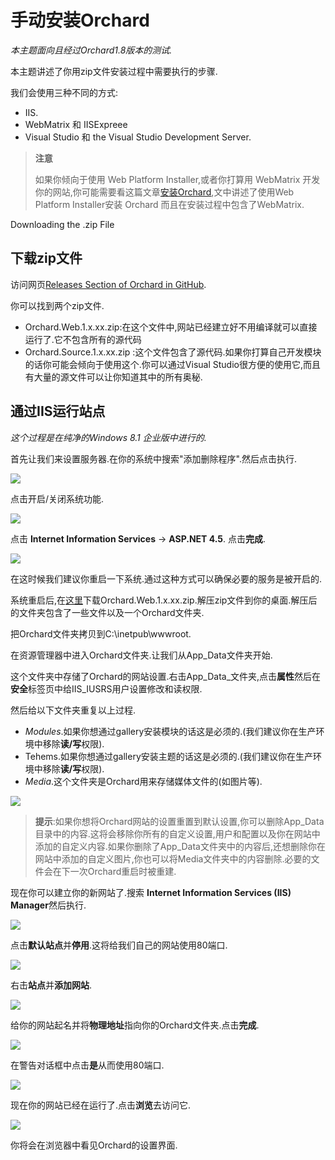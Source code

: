 # 手动安装Orchard

_本主题面向且经过Orchard1.8版本的测试._

本主题讲述了你用zip文件安装过程中需要执行的步骤.

我们会使用三种不同的方式:

* IIS.
* WebMatrix 和 IISExpreee
* Visual Studio 和 the Visual Studio Development Server.

> **注意**
>
> 如果你倾向于使用 Web Platform Installer,或者你打算用 WebMatrix 开发你的网站,你可能需要看这篇文章[安装Orchard](/getting-started/installing-orchard.md),文中讲述了使用Web Platform Installer安装 Orchard 而且在安装过程中包含了WebMatrix.

Downloading the .zip File

## 下载zip文件

访问网页[Releases Section of Orchard in GitHub](https://github.com/OrchardCMS/Orchard/releases).

你可以找到两个zip文件.

* Orchard.Web.1.x.xx.zip:在这个文件中,网站已经建立好不用编译就可以直接运行了.它不包含所有的源代码
* Orchard.Source.1.x.xx.zip :这个文件包含了源代码.如果你打算自己开发模块的话你可能会倾向于使用这个.你可以通过Visual Studio很方便的使用它,而且有大量的源文件可以让你知道其中的所有奥秘.

## 通过IIS运行站点

_这个过程是在纯净的Windows 8.1 企业版中进行的._

首先让我们来设置服务器.在你的系统中搜索"添加删除程序".然后点击执行.

![](http://docs.orchardproject.net/en/latest/Attachments/Manually-installing-Orchard-zip-file/IISSearchForAddRemovePrograms.png)

点击开启/关闭系统功能.

![](http://docs.orchardproject.net/en/latest/Attachments/Manually-installing-Orchard-zip-file/IISTurnOnWindowsFeatures.png)

点击 **Internet Information Services** -&gt; **ASP.NET 4.5**. 点击**完成**.

![](http://docs.orchardproject.net/en/latest/Attachments/Manually-installing-Orchard-zip-file/IISEnableIISAndASP45.png)

在这时候我们建议你重启一下系统.通过这种方式可以确保必要的服务是被开启的.

系统重启后,在[这里](https://github.com/OrchardCMS/Orchard/releases/latest)下载Orchard.Web.1.x.xx.zip.解压zip文件到你的桌面.解压后的文件夹包含了一些文件以及一个Orchard文件夹.

把Orchard文件夹拷贝到C:\inetpub\wwwroot.

在资源管理器中进入Orchard文件夹.让我们从App\_Data文件夹开始.

这个文件夹中存储了Orchard的网站设置.右击App_Data_文件夹,点击**属性**然后在**安全**标签页中给IIS\_IUSRS用户设置修改和读权限.

然后给以下文件夹重复以上过程.

* _Modules_.如果你想通过gallery安装模块的话这是必须的.\(我们建议你在生产环境中移除**读/写**权限\).
* Tehems.如果你想通过gallery安装主题的话这是必须的.\(我们建议你在生产环境中移除**读/写**权限\).
* _Media_.这个文件夹是Orchard用来存储媒体文件的\(如图片等\).

![](http://docs.orchardproject.net/en/latest/Attachments/Manually-installing-Orchard-zip-file/IISSetFolderPermissions.png)

> **提示**:如果你想将Orchard网站的设置重置到默认设置,你可以删除App\_Data目录中的内容.这将会移除你所有的自定义设置,用户和配置以及你在网站中添加的自定义内容.如果你删除了App\_Data文件夹中的内容后,还想删除你在网站中添加的自定义图片,你也可以将Media文件夹中的内容删除.必要的文件会在下一次Orchard重启时被重建.

现在你可以建立你的新网站了.搜索 **Internet Information Services \(IIS\) Manager**然后执行.

![](http://docs.orchardproject.net/en/latest/Attachments/Manually-installing-Orchard-zip-file/IISOpenIISManager.png)

点击**默认站点**并**停用**.这将给我们自己的网站使用80端口.

![](http://docs.orchardproject.net/en/latest/Attachments/Manually-installing-Orchard-zip-file/IISStopDefaultWebSite.png)

右击**站点**并**添加网站**.

![](http://docs.orchardproject.net/en/latest/Attachments/Manually-installing-Orchard-zip-file/IISAddANewWebsite.png)

给你的网站起名并将**物理地址**指向你的Orchard文件夹.点击**完成**.

![](http://docs.orchardproject.net/en/latest/Attachments/Manually-installing-Orchard-zip-file/IISAddWebsiteScreen.png)

在警告对话框中点击**是**从而使用80端口.

![](http://docs.orchardproject.net/en/latest/Attachments/Manually-installing-Orchard-zip-file/IISPort80Conflict.png)

现在你的网站已经在运行了.点击**浏览**去访问它.

![](http://docs.orchardproject.net/en/latest/Attachments/Manually-installing-Orchard-zip-file/IISBrowseToSite.png)

你将会在浏览器中看见Orchard的设置界面.



